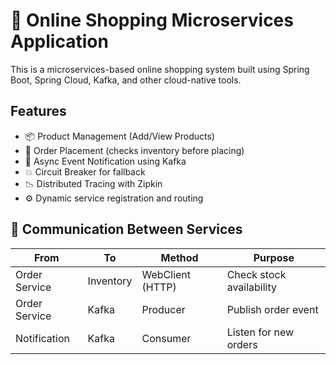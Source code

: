 # 🛒 Online Shopping Microservices Application

This is a microservices-based online shopping system built using Spring Boot, Spring Cloud, Kafka, and other cloud-native tools.

## Features
- 📦 Product Management (Add/View Products)
- 🛒 Order Placement (checks inventory before placing)
- 🔁 Async Event Notification using Kafka
- 💥 Circuit Breaker for fallback
- 📉 Distributed Tracing with Zipkin
- ⚙️ Dynamic service registration and routing

## 🔗 Communication Between Services
| From          | To        | Method           | Purpose                  |
| ------------- | --------- | ---------------- | ------------------------ |
| Order Service | Inventory | WebClient (HTTP) | Check stock availability |
| Order Service | Kafka     | Producer         | Publish order event      |
| Notification  | Kafka     | Consumer         | Listen for new orders    |

